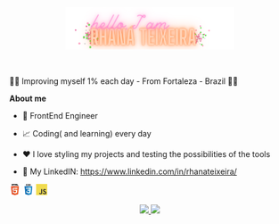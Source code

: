 <p align="center"><a href="https://landing-page-rba-dapted.vercel.app/"><img width="60%" src="hellortreadme.png" /></a></p>

<br />

 👩‍💻 Improving myself 1% each day - From Fortaleza - Brazil 💚💛

**About me**

- 💼 FrontEnd Engineer

- 📈 Coding( and learning) every day

- ❤️ I love styling my projects and testing the possibilities of the tools 

- 💬 My LinkedIN: https://www.linkedin.com/in/rhanateixeira/


<code><img height="20" src="https://raw.githubusercontent.com/github/explore/80688e429a7d4ef2fca1e82350fe8e3517d3494d/topics/html/html.png"></code>
<code><img height="20" src="https://raw.githubusercontent.com/github/explore/80688e429a7d4ef2fca1e82350fe8e3517d3494d/topics/css/css.png"></code>
<code><img height="20" src="https://raw.githubusercontent.com/github/explore/80688e429a7d4ef2fca1e82350fe8e3517d3494d/topics/javascript/javascript.png"></code>
<div align="center">
  <a href="https://github.com/RhanaTeix">
  <img height="180em" src="https://github-readme-stats.vercel.app/api?username=RhanaTeix&show_icons=true&theme=gruvbox&include_all_commits=true&count_private=true"/>
  <img height="180em" src="https://github-readme-stats.vercel.app/api/top-langs/?username=RhanaTeix&layout=compact&langs_count=7&theme=gruvbox"/>
</div>
